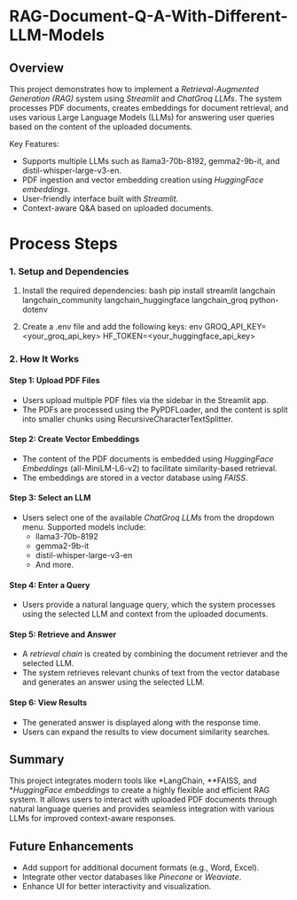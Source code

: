 # **RAG-Document-Q-A-With-Different-LLM-Models**

## **Overview**
This project demonstrates how to implement a *Retrieval-Augmented Generation (RAG)* system using *Streamlit* and *ChatGroq LLMs*. The system processes PDF documents, creates embeddings for document retrieval, and uses various Large Language Models (LLMs) for answering user queries based on the content of the uploaded documents.  

Key Features:
- Supports multiple LLMs such as llama3-70b-8192, gemma2-9b-it, and distil-whisper-large-v3-en.
- PDF ingestion and vector embedding creation using *HuggingFace embeddings*.
- User-friendly interface built with *Streamlit*.
- Context-aware Q&A based on uploaded documents.


# **Process Steps**

### 1. Setup and Dependencies
1. Install the required dependencies:
   bash
   pip install streamlit langchain langchain_community langchain_huggingface langchain_groq python-dotenv
   
2. Create a .env file and add the following keys:
   env
   GROQ_API_KEY=<your_groq_api_key>
   HF_TOKEN=<your_huggingface_api_key>
   


### 2. How It Works

#### Step 1: Upload PDF Files
- Users upload multiple PDF files via the sidebar in the Streamlit app.
- The PDFs are processed using the PyPDFLoader, and the content is split into smaller chunks using RecursiveCharacterTextSplitter.

#### Step 2: Create Vector Embeddings
- The content of the PDF documents is embedded using *HuggingFace Embeddings* (all-MiniLM-L6-v2) to facilitate similarity-based retrieval.
- The embeddings are stored in a vector database using *FAISS*.

#### Step 3: Select an LLM
- Users select one of the available *ChatGroq LLMs* from the dropdown menu. Supported models include:
  - llama3-70b-8192
  - gemma2-9b-it
  - distil-whisper-large-v3-en
  - And more.

#### Step 4: Enter a Query
- Users provide a natural language query, which the system processes using the selected LLM and context from the uploaded documents.

#### Step 5: Retrieve and Answer
- A *retrieval chain* is created by combining the document retriever and the selected LLM.
- The system retrieves relevant chunks of text from the vector database and generates an answer using the selected LLM.

#### Step 6: View Results
- The generated answer is displayed along with the response time.
- Users can expand the results to view document similarity searches.


## **Summary**
This project integrates modern tools like *LangChain, **FAISS, and **HuggingFace embeddings* to create a highly flexible and efficient RAG system. It allows users to interact with uploaded PDF documents through natural language queries and provides seamless integration with various LLMs for improved context-aware responses.


## **Future Enhancements**
- Add support for additional document formats (e.g., Word, Excel).
- Integrate other vector databases like *Pinecone* or *Weaviate*.
- Enhance UI for better interactivity and visualization.
